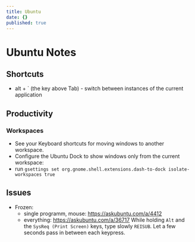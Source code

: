 ```yaml
---
title: Ubuntu
date: {}
published: true
---
```


# Ubuntu Notes

## Shortcuts

* alt + \` (the key above Tab) - switch between instances of the current application

## Productivity

### Workspaces

* See your Keyboard shortcuts for moving windows to another workspace.
* Configure the Ubuntu Dock to show windows only from the current workspace:
 * run `gsettings set org.gnome.shell.extensions.dash-to-dock isolate-workspaces true`

## Issues

* Frozen:
  * single programm, mouse: https://askubuntu.com/a/4412
  * everything: https://askubuntu.com/a/36717 While holding `Alt` and the `SysReq (Print Screen)` keys, type slowly `REISUB`. Let a few seconds pass in between each keypress.
